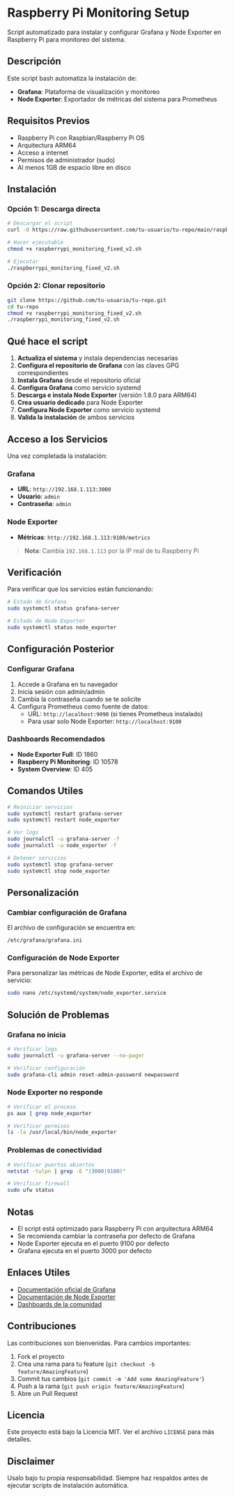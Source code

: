 #  Raspberry Pi Monitoring Setup

Script automatizado para instalar y configurar Grafana y Node Exporter en Raspberry Pi para monitoreo del sistema.

##  Descripción

Este script bash automatiza la instalación de:
- **Grafana**: Plataforma de visualización y monitoreo
- **Node Exporter**: Exportador de métricas del sistema para Prometheus

##  Requisitos Previos

- Raspberry Pi con Raspbian/Raspberry Pi OS
- Arquitectura ARM64
- Acceso a internet
- Permisos de administrador (sudo)
- Al menos 1GB de espacio libre en disco

##  Instalación

### Opción 1: Descarga directa
```bash
# Descargar el script
curl -O https://raw.githubusercontent.com/tu-usuario/tu-repo/main/raspberrypi_monitoring_fixed_v2.sh

# Hacer ejecutable
chmod +x raspberrypi_monitoring_fixed_v2.sh

# Ejecutar
./raspberrypi_monitoring_fixed_v2.sh
```

### Opción 2: Clonar repositorio
```bash
git clone https://github.com/tu-usuario/tu-repo.git
cd tu-repo
chmod +x raspberrypi_monitoring_fixed_v2.sh
./raspberrypi_monitoring_fixed_v2.sh
```

##  Qué hace el script

1. **Actualiza el sistema** y instala dependencias necesarias
2. **Configura el repositorio de Grafana** con las claves GPG correspondientes
3. **Instala Grafana** desde el repositorio oficial
4. **Configura Grafana** como servicio systemd
5. **Descarga e instala Node Exporter** (versión 1.8.0 para ARM64)
6. **Crea usuario dedicado** para Node Exporter
7. **Configura Node Exporter** como servicio systemd
8. **Valida la instalación** de ambos servicios

##  Acceso a los Servicios

Una vez completada la instalación:

### Grafana
- **URL**: `http://192.168.1.113:3000`
- **Usuario**: `admin`
- **Contraseña**: `admin`

### Node Exporter
- **Métricas**: `http://192.168.1.113:9100/metrics`

> **Nota**: Cambia `192.168.1.113` por la IP real de tu Raspberry Pi

##  Verificación

Para verificar que los servicios están funcionando:

```bash
# Estado de Grafana
sudo systemctl status grafana-server

# Estado de Node Exporter
sudo systemctl status node_exporter
```

##  Configuración Posterior

### Configurar Grafana

1. Accede a Grafana en tu navegador
2. Inicia sesión con admin/admin
3. Cambia la contraseña cuando se te solicite
4. Configura Prometheus como fuente de datos:
   - URL: `http://localhost:9090` (si tienes Prometheus instalado)
   - Para usar solo Node Exporter: `http://localhost:9100`

### Dashboards Recomendados

- **Node Exporter Full**: ID 1860
- **Raspberry Pi Monitoring**: ID 10578
- **System Overview**: ID 405

## Comandos Utiles

```bash
# Reiniciar servicios
sudo systemctl restart grafana-server
sudo systemctl restart node_exporter

# Ver logs
sudo journalctl -u grafana-server -f
sudo journalctl -u node_exporter -f

# Detener servicios
sudo systemctl stop grafana-server
sudo systemctl stop node_exporter
```

##  Personalización

### Cambiar configuración de Grafana

El archivo de configuración se encuentra en:
```
/etc/grafana/grafana.ini
```

### Configuración de Node Exporter

Para personalizar las métricas de Node Exporter, edita el archivo de servicio:
```bash
sudo nano /etc/systemd/system/node_exporter.service
```

##  Solución de Problemas

### Grafana no inicia
```bash
# Verificar logs
sudo journalctl -u grafana-server --no-pager

# Verificar configuración
sudo grafana-cli admin reset-admin-password newpassword
```

### Node Exporter no responde
```bash
# Verificar el proceso
ps aux | grep node_exporter

# Verificar permisos
ls -la /usr/local/bin/node_exporter
```

### Problemas de conectividad
```bash
# Verificar puertos abiertos
netstat -tulpn | grep -E "(3000|9100)"

# Verificar firewall
sudo ufw status
```

##  Notas

- El script está optimizado para Raspberry Pi con arquitectura ARM64
- Se recomienda cambiar la contraseña por defecto de Grafana
- Node Exporter ejecuta en el puerto 9100 por defecto
- Grafana ejecuta en el puerto 3000 por defecto

##  Enlaces Utiles

- [Documentación oficial de Grafana](https://grafana.com/docs/)
- [Documentación de Node Exporter](https://github.com/prometheus/node_exporter)
- [Dashboards de la comunidad](https://grafana.com/grafana/dashboards/)

## Contribuciones

Las contribuciones son bienvenidas. Para cambios importantes:

1. Fork el proyecto
2. Crea una rama para tu feature (`git checkout -b feature/AmazingFeature`)
3. Commit tus cambios (`git commit -m 'Add some AmazingFeature'`)
4. Push a la rama (`git push origin feature/AmazingFeature`)
5. Abre un Pull Request

##  Licencia

Este proyecto está bajo la Licencia MIT. Ver el archivo `LICENSE` para más detalles.

##  Disclaimer

Usalo bajo tu propia responsabilidad. Siempre haz respaldos antes de ejecutar scripts de instalación automática.
